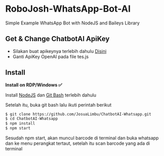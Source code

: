 # RoboJosh-WhatsApp-Bot-AI
Simple Example WhatsApp Bot with NodeJS and Baileys Library
## Get & Change ChatbotAI ApiKey
- Silakan buat apikeynya terlebih dahulu [Disini](https://beta.openai.com/account/api-keys)
- Ganti ApiKey OpenAI pada file tes.js
## Install
**Install on RDP/Windows ✅**

Install [NodeJS](https://nodejs.org/en/download/) dan [Git Bash](https://git-scm.com/downloads) terlebih dahulu

Setelah itu, buka git bash lalu ikuti perintah berikut

```bash
$ git clone https://github.com/JosuaLimbu/ChatbotAI-Whatsapp.git
$ cd ChatbotAI-Whatsapp 
$ npm install
$ npm start
```
Sesudah npm start, akan muncul barcode di terminal dan buka whatsapp dan ke menu perangkat tertaut, setelah itu scan barcode yang ada di terminal


